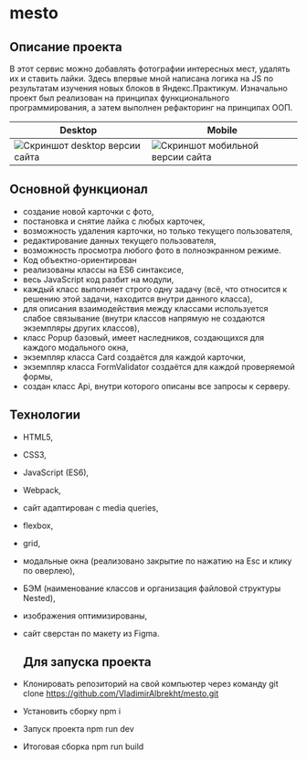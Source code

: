 # mesto

## Описание проекта

В этот сервис можно добавлять фотографии интересных мест, удалять их и ставить лайки. 
Здесь впервые мной написана логика на JS по результатам изучения новых блоков в Яндекс.Практикум. 
Изначально проект был реализован на принципах функционального программирования, а затем выполнен рефакторинг на принципах ООП.

| Desktop | Mobile |
|-------------|-------------|
|![Скриншот desktop версии сайта ](./../images/mesto-screen-desktop-version.png)|![Скриншот мобильной версии сайта](./../images/mesto-screen-mobile-version.png)|

## Основной функционал

* создание новой карточки с фото,
* постановка и снятие лайка с любых карточек,
* возможность удаления карточки, но только текущего пользователя,
* редактирование данных текущего пользователя,
* возможность просмотра любого фото в полноэкранном режиме.
* Код объектно-ориентирован
* реализованы классы на ES6 синтаксисе,
* весь JavaScript код разбит на модули,
* каждый класс выполняет строго одну задачу (всё, что относится к решению этой задачи, находится внутри данного класса),
* для описания взаимодействия между классами используется слабое связывание (внутри классов напрямую не создаются экземпляры других классов),
* класс Popup базовый, имеет наследников, создающихся для каждого модального окна,
* экземпляр класса Card создаётся для каждой карточки,
* экземпляр класса FormValidator создаётся для каждой проверяемой формы,
* создан класс Api, внутри которого описаны все запросы к серверу.

## Технологии
* HTML5,
* CSS3,
* JavaScript (ES6),
* Webpack,
* сайт адаптирован c media queries,
* flexbox,
* grid,
* модальные окна (реализовано закрытие по нажатию на Esc и клику по оверлею),
* БЭМ (наименование классов и организация файловой структуры Nested),
* изображения оптимизированы,
* сайт сверстан по макету из Figma.

  ## Для запуска проекта
* Клонировать репозиторий на свой компьютер через команду git clone https://github.com/VladimirAlbrekht/mesto.git
* Установить сборку npm i
* Запуск проекта npm run dev
* Итоговая сборка npm run build
